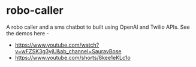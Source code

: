 # robo-caller
A robo caller and a sms chatbot to built using OpenAI and Twilio APIs. See the demos here - 
- https://www.youtube.com/watch?v=wFZSK3g3yjU&ab_channel=SauravBose
- https://www.youtube.com/shorts/8kee1eKLc1o
